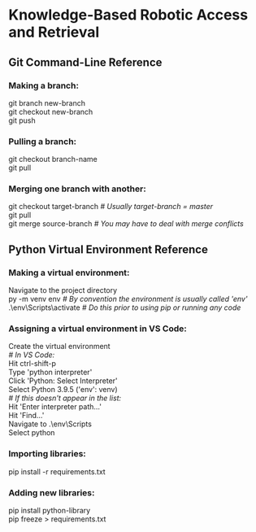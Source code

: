 # Knowledge-Based Robotic Access and Retrieval

## Git Command-Line Reference

### Making a branch:

git branch new-branch\
git checkout new-branch\
git push

### Pulling a branch:

git checkout branch-name\
git pull

### Merging one branch with another:

git checkout target-branch _# Usually target-branch = master_\
git pull\
git merge source-branch _# You may have to deal with merge conflicts_

## Python Virtual Environment Reference

### Making a virtual environment:

Navigate to the project directory\
py -m venv env _# By convention the environment is usually called 'env'_\
.\env\Scripts\activate _# Do this prior to using pip or running any code_

### Assigning a virtual environment in VS Code:

Create the virtual environment\
_# In VS Code:_\
Hit ctrl-shift-p\
Type 'python interpreter'\
Click 'Python: Select Interpreter'\
Select Python 3.9.5 ('env': venv)\
_# If this doesn't appear in the list:_\
Hit 'Enter interpreter path...'\
Hit 'Find...'\
Navigate to .\env\Scripts\
Select python

### Importing libraries:

pip install -r requirements.txt

### Adding new libraries:

pip install python-library\
pip freeze > requirements.txt
